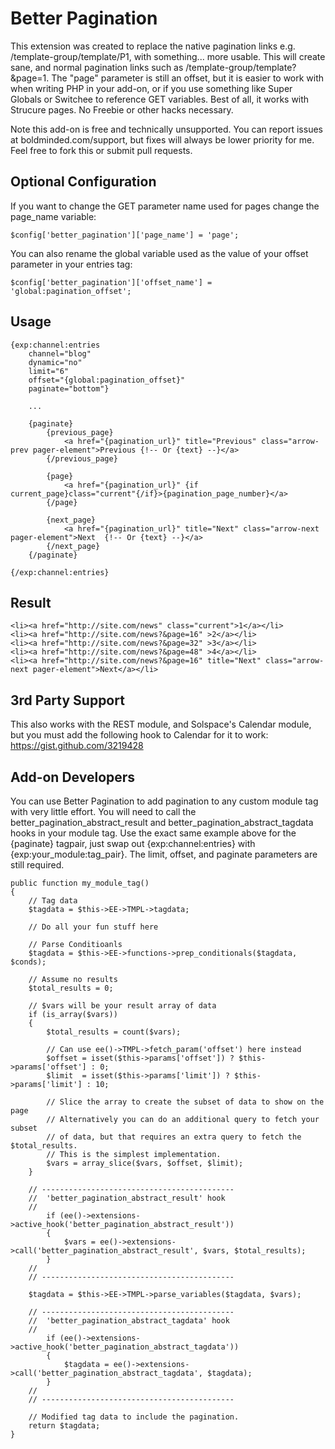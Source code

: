 # Better Pagination

This extension was created to replace the native pagination links e.g. /template-group/template/P1, with something... more usable. This will create sane, and normal pagination links such as /template-group/template?&page=1. The "page" parameter is still an offset, but it is easier to work with when writing PHP in your add-on, or if you use something like Super Globals or Switchee to reference GET variables. Best of all, it works with Strucure pages. No Freebie or other hacks necessary.

Note this add-on is free and technically unsupported. You can report issues at boldminded.com/support, but fixes will always be lower priority for me. Feel free to fork this or submit pull requests.

## Optional Configuration

If you want to change the GET parameter name used for pages change the page_name variable:

	$config['better_pagination']['page_name'] = 'page';

You can also rename the global variable used as the value of your offset parameter in your entries tag:

	$config['better_pagination']['offset_name'] = 'global:pagination_offset';

## Usage

	{exp:channel:entries
        channel="blog" 
        dynamic="no"
        limit="6"
        offset="{global:pagination_offset}"
        paginate="bottom"}
    
        ...

        {paginate}
            {previous_page}
                <a href="{pagination_url}" title="Previous" class="arrow-prev pager-element">Previous {!-- Or {text} --}</a>
            {/previous_page}
            
            {page}
                <a href="{pagination_url}" {if current_page}class="current"{/if}>{pagination_page_number}</a>
            {/page}
        
            {next_page}
                <a href="{pagination_url}" title="Next" class="arrow-next pager-element">Next  {!-- Or {text} --}</a>
            {/next_page}
        {/paginate}

    {/exp:channel:entries}

## Result

	<li><a href="http://site.com/news" class="current">1</a></li>
	<li><a href="http://site.com/news?&page=16" >2</a></li>
	<li><a href="http://site.com/news?&page=32" >3</a></li>
	<li><a href="http://site.com/news?&page=48" >4</a></li>
	<li><a href="http://site.com/news?&page=16" title="Next" class="arrow-next pager-element">Next</a></li>

## 3rd Party Support

This also works with the REST module, and Solspace's Calendar module, but you must add the following hook to Calendar for it to work: https://gist.github.com/3219428

## Add-on Developers

You can use Better Pagination to add pagination to any custom module tag with very little effort. You will need to call the better_pagination_abstract_result and better_pagination_abstract_tagdata hooks in your module tag. Use the exact same example above for the {paginate} tagpair, just swap out {exp:channel:entries} with {exp:your_module:tag_pair}. The limit, offset, and paginate parameters are still required.
    
    public function my_module_tag()
    {
        // Tag data
        $tagdata = $this->EE->TMPL->tagdata;

        // Do all your fun stuff here

        // Parse Conditioanls
        $tagdata = $this->EE->functions->prep_conditionals($tagdata, $conds);

        // Assume no results
        $total_results = 0;

        // $vars will be your result array of data
        if (is_array($vars))
        {
            $total_results = count($vars);

            // Can use ee()->TMPL->fetch_param('offset') here instead
            $offset = isset($this->params['offset']) ? $this->params['offset'] : 0;
            $limit  = isset($this->params['limit']) ? $this->params['limit'] : 10;

            // Slice the array to create the subset of data to show on the page
            // Alternatively you can do an additional query to fetch your subset
            // of data, but that requires an extra query to fetch the $total_results.
            // This is the simplest implementation.
            $vars = array_slice($vars, $offset, $limit);
        }

        // -------------------------------------------
        //  'better_pagination_abstract_result' hook
        // 
            if (ee()->extensions->active_hook('better_pagination_abstract_result'))
            {
                $vars = ee()->extensions->call('better_pagination_abstract_result', $vars, $total_results);
            }
        // 
        // -------------------------------------------
        
        $tagdata = $this->EE->TMPL->parse_variables($tagdata, $vars);
        
        // -------------------------------------------
        //  'better_pagination_abstract_tagdata' hook
        // 
            if (ee()->extensions->active_hook('better_pagination_abstract_tagdata'))
            {
                $tagdata = ee()->extensions->call('better_pagination_abstract_tagdata', $tagdata);
            }
        // 
        // -------------------------------------------

        // Modified tag data to include the pagination.
        return $tagdata;
    }

